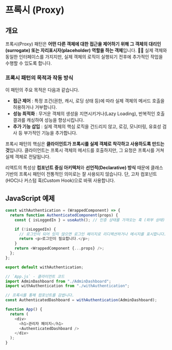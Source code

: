 # 프록시 (Proxy)

## 개요

프록시(Proxy) 패턴은 **어떤 다른 객체에 대한 접근을 제어하기 위해 그 객체의 대리인(surrogate) 또는 자리표시자(placeholder) 역할을 하는 객체**입니다. 🕵️‍♂️ 실제 객체와 동일한 인터페이스를 가지지만, 실제 객체의 로직이 실행되기 전후에 추가적인 작업을 수행할 수 있도록 합니다.

### 프록시 패턴의 목적과 작동 방식

이 패턴의 주요 목적은 다음과 같습니다.

- **접근 제어** : 특정 조건(권한, 캐시, 로딩 상태 등)에 따라 실제 객체의 메서드 호출을 허용하거나 거부합니다.
- **성능 최적화** : 무거운 객체의 생성을 지연시키거나(Lazy Loading), 반복적인 호출 결과를 캐싱하여 성능을 향상시킵니다.
- **추가 기능 삽입** : 실제 객체의 핵심 로직을 건드리지 않고, 로깅, 모니터링, 유효성 검사 등 부가적인 기능을 추가합니다.

프록시 패턴의 핵심은 **클라이언트가 프록시를 실제 객체로 착각하고 사용하도록 만드는 것**입니다. 클라이언트는 프록시 객체의 메서드를 호출하지만, 그 요청은 프록시를 거쳐 실제 객체로 전달됩니다.

리액트의 특성상 **컴포넌트 중심 아키텍처**와 **선언적(Declarative) 방식** 때문에 클래스 기반의 프록시 패턴이 전통적인 의미로는 잘 사용되지 않습니다. 단, 고차 컴포넌트(HOC)나 커스텀 훅(Custom Hook)으로 바꿔 사용합니다.

## JavaScript 예제

```javascript
const withAuthentication = (WrappedComponent) => {
  return function AuthenticatedComponent(props) {
    const { isLoggedIn } = useAuth(); // 인증 상태를 가져오는 훅 (외부 상태)

    if (!isLoggedIn) {
      // 로그인이 되어 있지 않으면 로그인 페이지로 리디렉션하거나 메시지를 표시합니다.
      return <p>로그인이 필요합니다.</p>;
    }
    return <WrappedComponent {...props} />;
  };
};

export default withAuthentication;

// `App.js` - 클라이언트 코드
import AdminDashboard from "./AdminDashboard";
import withAuthentication from "./withAuthentication";

// 프록시를 통해 컴포넌트를 감쌉니다.
const AuthenticatedDashboard = withAuthentication(AdminDashboard);

function App() {
  return (
    <div>
      <h1>관리자 페이지</h1>
      <AuthenticatedDashboard />
    </div>
  );
}
```
